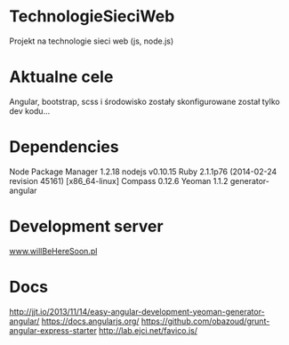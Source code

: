 TechnologieSieciWeb
===================

Projekt na technologie sieci web (js, node.js)

Aktualne cele
===
Angular, bootstrap, scss i środowisko zostały skonfigurowane został tylko dev kodu...

Dependencies
===
Node Package Manager 1.2.18
nodejs v0.10.15
Ruby  2.1.1p76 (2014-02-24 revision 45161) [x86_64-linux]
Compass 0.12.6
Yeoman 1.1.2
generator-angular

Development server
===
www.willBeHereSoon.pl

Docs
===
http://jjt.io/2013/11/14/easy-angular-development-yeoman-generator-angular/
https://docs.angularjs.org/
https://github.com/obazoud/grunt-angular-express-starter
http://lab.ejci.net/favico.js/
